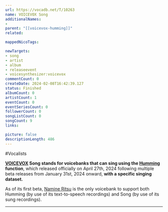 ```yaml
---
url: https://vocadb.net/T/10263
name: VOICEVOX Song
additionalNames: 
- 
parent: "[[voicevox-humming]]"
related:

mappedNicoTags:

newTargets:
- song
- artist
- album
- releaseevent
- voicesynthesizer:voicevox
commentCount: 0
createDate: 2024-02-08T16:42:39.127
status: Finished
albumCount: 0
artistCount: 1
eventCount: 0
eventSeriesCount: 0
followerCount: 0
songListCount: 0
songCount: 9
links: 

picture: false
descriptionLength: 486
---
```


#Vocalists

**[VOICEVOX](https://vocadb.net/T/8533) Song stands for voicebanks that can sing using the [Humming](https://vocadb.net/T/10262) function**, which released officially on April 27th, 2024 following multiple beta releases from January 31st, 2024 onward, **with a specific singing dataset.** 

As of its first beta, [Namine Ritsu](https://vocadb.net/Ar/98816) is the only voicebank to support both Humming (by use of its text-to-speech recordings) and Song (by use of its sung recordings).

---

